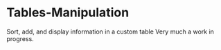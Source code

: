 # Tables-Manipulation
Sort, add, and display information in a custom table
Very much a work in progress.

